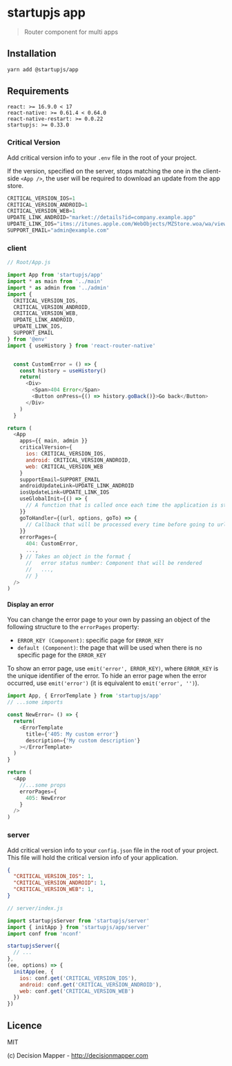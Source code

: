 # startupjs app
> Router component for multi apps

## Installation

```sh
yarn add @startupjs/app
```

## Requirements

```
react: >= 16.9.0 < 17
react-native: >= 0.61.4 < 0.64.0
react-native-restart: >= 0.0.22
startupjs: >= 0.33.0
```

### Critical Version

Add critical version info to your `.env` file in the root of your project.

If the version, specified on the server, stops matching the one in the client-side `<App />`, the user will be required to download an update from the app store.

```js
CRITICAL_VERSION_IOS=1
CRITICAL_VERSION_ANDROID=1
CRITICAL_VERSION_WEB=1
UPDATE_LINK_ANDROID="market://details?id=company.example.app"
UPDATE_LINK_IOS="itms://itunes.apple.com/WebObjects/MZStore.woa/wa/viewSoftware?id=0000000000&mt=8"
SUPPORT_EMAIL="admin@example.com"
```

### client

```js
// Root/App.js

import App from 'startupjs/app'
import * as main from '../main'
import * as admin from '../admin'
import {
  CRITICAL_VERSION_IOS,
  CRITICAL_VERSION_ANDROID,
  CRITICAL_VERSION_WEB,
  UPDATE_LINK_ANDROID,
  UPDATE_LINK_IOS,
  SUPPORT_EMAIL
} from '@env'
import { useHistory } from 'react-router-native'


  const CustomError = () => {
    const history = useHistory()
    return(
      <Div>
        <Span>404 Error</Span>
        <Button onPress={() => history.goBack()}>Go back</Button>
      </Div>
    )
  }

return (
  <App
    apps={{ main, admin }}
    criticalVersion={
      ios: CRITICAL_VERSION_IOS,
      android: CRITICAL_VERSION_ANDROID,
      web: CRITICAL_VERSION_WEB
    }
    supportEmail=SUPPORT_EMAIL
    androidUpdateLink=UPDATE_LINK_ANDROID
    iosUpdateLink=UPDATE_LINK_IOS
    useGlobalInit={() => {
      // A function that is called once each time the application is started
    }}
    goToHandler={(url, options, goTo) => {
      // Callback that will be processed every time before going to url. You must pass the third argument `goTo`. You need to be sure to call goTo in your goTo handler with the final url.
    }}
    errorPages={
      404: CustomError,
      ...,
    } // Takes an object in the format {
      //   error status number: Component that will be rendered
      //   ...,
      // }
  />
)
```

#### Display an error
You can change the error page to your own by passing an object of the following structure to the `errorPages` property:
- `ERROR_KEY (Component)`: specific page for `ERROR_KEY`
- `default (Component)`: the page that will be used when there is no specific page for the `ERROR_KEY`

To show an error page, use `emit('error', ERROR_KEY)`, where `ERROR_KEY` is the unique identifier of the error.
To hide an error page when the error occurred, use `emit('error')` (it is equivalent to `emit('error', '')`).

```js
import App, { ErrorTemplate } from 'startupjs/app'
// ...some imports

const NewError= () => {
  return(
    <ErrorTemplate
      title={'405: My custom error'}
      description={'My custom description'}
    ></ErrorTemplate>
  )
}

return (
  <App
    //...some props
    errorPages={
      405: NewError
    }
  />
)
```

### server
Add critical version info to your `config.json` file in the root of your project. This file will hold the critical version info of your application.

```json
{
  "CRITICAL_VERSION_IOS": 1,
  "CRITICAL_VERSION_ANDROID": 1,
  "CRITICAL_VERSION_WEB": 1,
}

```

```js
// server/index.js

import startupjsServer from 'startupjs/server'
import { initApp } from 'startupjs/app/server'
import conf from 'nconf'

startupjsServer({
  // ...
},
(ee, options) => {
  initApp(ee, {
    ios: conf.get('CRITICAL_VERSION_IOS'),
    android: conf.get('CRITICAL_VERSION_ANDROID'),
    web: conf.get('CRITICAL_VERSION_WEB')
  })
})
```

## Licence

MIT

(c) Decision Mapper - http://decisionmapper.com
